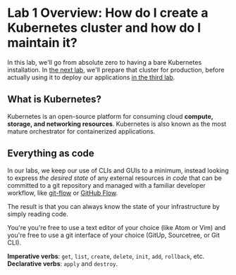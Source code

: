 # Lab 1 Overview: How do I create a Kubernetes cluster and how do I maintain it?

In this lab, we'll go from absolute zero to having a bare Kubernetes installation. In [the next lab](/labs/lab2/overview.md), we'll prepare that cluster for production, before actually using it to deploy our applications [in the third lab](/labs/lab3/overview.md).

## What is Kubernetes?

Kubernetes is an open-source platform for consuming cloud **compute, storage, and networking resources**. Kubernetes is also known as the most mature orchestrator for containerized applications.

## Everything as code

In our labs, we keep our use of CLIs and GUIs to a minimum, instead looking to express *the desired state* of any external resources *in code* that can be committed to a git repository and managed with a familiar developer workflow, like [git-flow](/) or [GitHub Flow](/).

The result is that you can always know the state of your infrastructure by simply reading code.

You're you're free to use a text editor of your choice (like Atom or Vim) and you're free to use a git interface of your choice (GitUp, Sourcetree, or Git CLI).

**Imperative verbs**: `get`, `list`, `create`, `delete`, `init`, `add`, `rollback`, etc.
**Declarative verbs**: `apply` and `destroy`.
